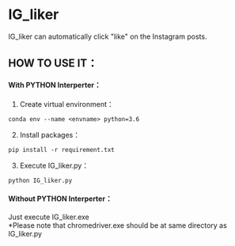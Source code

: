 # IG_liker

IG_liker can automatically click "like" on the Instagram posts.  

## HOW TO USE IT：
#### With PYTHON Interperter：
  1. Create virtual environment：  
  ```
  conda env --name <envname> python=3.6  
  ```
  2. Install packages：  
  ```
  pip install -r requirement.txt 
  ```
  3. Execute IG_liker.py：  
  ```
  python IG_liker.py  
  ```
#### Without PYTHON Interperter：
  Just execute IG_liker.exe  
  *Please note that chromedriver.exe should be at same directory as IG_liker.py
